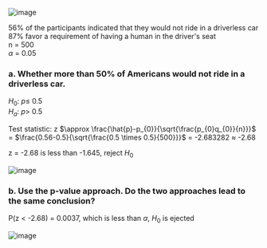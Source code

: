 
![image](https://github.com/user-attachments/assets/15a2970a-ffa4-4918-b388-f260975475f4)


56% of the participants indicated that they would not ride in a driverless car  
87% favor a requirement of having a human in the driver's seat  
n = 500  
$\alpha$ = 0.05


### a. Whether more than 50% of Americans would not ride in a driverless car.

$H_{0}$: $p \leq$ 0.5  
$H_{a}$: $p \gt$ 0.5  

Test statistic: z $\approx \frac{\hat{p}-p_{0}}{\sqrt{\frac{p_{0}q_{0}}{n}}}$ = $\frac{0.56-0.5}{\sqrt{\frac{0.5 \times 0.5}{500}}}$ = -2.683282 $\approx$ -2.68

z = -2.68 is less than -1.645, reject $H_{0}$

![image](https://github.com/user-attachments/assets/0d07b074-c6ed-4608-a2a6-7c748c72098c)


### b. Use the p-value approach. Do the two approaches lead to the same conclusion?  

P(z $\lt$ -2.68) = 0.0037, which is less than $\alpha$, $H_{0}$ is ejected

![image](https://github.com/user-attachments/assets/1f17bd16-6352-47ba-bf16-a8394bccad36)

